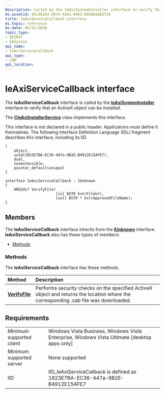 ```yaml
---
Description: Called by the IeAxiSystemInstaller interface to verify that an ActiveX object can be installed.
ms.assetid: d5cd6263-d07e-4261-9463-b9a06e883f16
title: IeAxiServiceCallback interface
ms.topic: reference
ms.date: 05/31/2018
topic_type: 
- APIRef
- kbSyntax
api_name: 
- IeAxiServiceCallback
api_type: 
- COM
api_location: 
---
```


# IeAxiServiceCallback interface

The **IeAxiServiceCallback** interface is called by the [**IeAxiSystemInstaller**](ieaxisysteminstaller.md) interface to verify that an ActiveX object can be installed.

The [**CIeAxiInstallerService**](cieaxiinstallerservice.md) class implements this interface.

This interface is not declared in a public header. Applications must define it themselves. The following Interface Definition Language (IDL) fragment describes this interface, including its IID.

``` syntax
[
    object,
    uuid(1823E7BA-EC36-447a-9B2E-B4912E15AFE7),
    dual,
    nonextensible,
    pointer_default(unique)
]

interface IeAxiServiceCallback : IUnknown
{
    HRESULT VerifyFile(
                       [in] BSTR bstrFileUrl,
                       [out] BSTR * bstrApprovedFileName);
}

```

## Members

The **IeAxiServiceCallback** interface inherits from the [**IUnknown**](/windows/desktop/api/unknwn/nn-unknwn-iunknown) interface. **IeAxiServiceCallback** also has these types of members:

-   [Methods](#methods)

### Methods

The **IeAxiServiceCallback** interface has these methods.



| Method                                                | Description                                                                                                                                    |
|:------------------------------------------------------|:-----------------------------------------------------------------------------------------------------------------------------------------------|
| [**VerifyFile**](ieaxiservicecallback-verifyfile.md) | Performs security checks on the specified ActiveX object and returns the location where the corresponding .cab file was downloaded.<br/> |



 

## Requirements



|                                     |                                                                                                           |
|-------------------------------------|-----------------------------------------------------------------------------------------------------------|
| Minimum supported client<br/> | Windows Vista Business, Windows Vista Enterprise, Windows Vista Ultimate \[desktop apps only\]<br/> |
| Minimum supported server<br/> | None supported<br/>                                                                                 |
| IID<br/>                      | IID\_IeAxiServiceCallback is defined as 1823E7BA-EC36-447a-9B2E-B4912E15AFE7<br/>                   |



 

